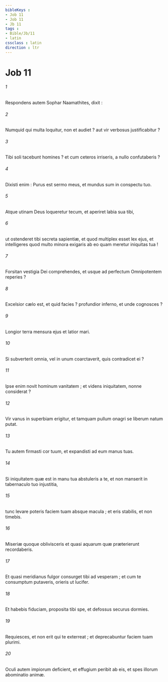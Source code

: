 ```yaml
---
bibleKeys : 
- Job 11
- Job 11
- Jb 11
tags : 
- Bible/Jb/11
- latin
cssclass : latin
direction : ltr
---
```


# Job 11

###### 1
Respondens autem Sophar Naamathites, dixit :
###### 2
Numquid qui multa loquitur, non et audiet ? aut vir verbosus justificabitur ?
###### 3
Tibi soli tacebunt homines ? et cum ceteros irriseris, a nullo confutaberis ?
###### 4
Dixisti enim : Purus est sermo meus, et mundus sum in conspectu tuo.
###### 5
Atque utinam Deus loqueretur tecum, et aperiret labia sua tibi,
###### 6
ut ostenderet tibi secreta sapientiæ, et quod multiplex esset lex ejus, et intelligeres quod multo minora exigaris ab eo quam meretur iniquitas tua !
###### 7
Forsitan vestigia Dei comprehendes, et usque ad perfectum Omnipotentem reperies ?
###### 8
Excelsior cælo est, et quid facies ? profundior inferno, et unde cognosces ?
###### 9
Longior terra mensura ejus et latior mari.
###### 10
Si subverterit omnia, vel in unum coarctaverit, quis contradicet ei ?
###### 11
Ipse enim novit hominum vanitatem ; et videns iniquitatem, nonne considerat ?
###### 12
Vir vanus in superbiam erigitur, et tamquam pullum onagri se liberum natum putat.
###### 13
Tu autem firmasti cor tuum, et expandisti ad eum manus tuas.
###### 14
Si iniquitatem quæ est in manu tua abstuleris a te, et non manserit in tabernaculo tuo injustitia,
###### 15
tunc levare poteris faciem tuam absque macula ; et eris stabilis, et non timebis.
###### 16
Miseriæ quoque oblivisceris et quasi aquarum quæ præterierunt recordaberis.
###### 17
Et quasi meridianus fulgor consurget tibi ad vesperam ; et cum te consumptum putaveris, orieris ut lucifer.
###### 18
Et habebis fiduciam, proposita tibi spe, et defossus securus dormies.
###### 19
Requiesces, et non erit qui te exterreat ; et deprecabuntur faciem tuam plurimi.
###### 20
Oculi autem impiorum deficient, et effugium peribit ab eis, et spes illorum abominatio animæ.
